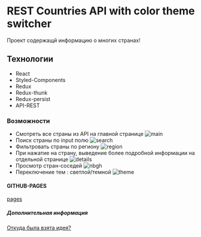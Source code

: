 # REST Countries API with color theme switcher

Проект содержащй информацию о многих странах!

## Технологии

- React
- Styled-Components
- Redux
- Redux-thunk
- Redux-persist
- API-REST

### Возможности

- Смотреть все страны из API на главной странице
  ![main](https://cdn.discordapp.com/attachments/1050548089179619479/1079752932884496486/mainPage.png)
- Поиск страны по input полю
  ![search](https://cdn.discordapp.com/attachments/1050548089179619479/1079753443868160051/search.png)
- Фильтровать страны по региону
  ![region](https://media.discordapp.net/attachments/1050548089179619479/1079753737201000549/region.png?width=793&height=305)
- При нажатие на страну, выведение более подробной информации на отдельной странице
  ![details](https://media.discordapp.net/attachments/1050548089179619479/1079754080647397426/details.png?width=793&height=396)
- Просмотр стран-соседей
  ![nbgh](https://cdn.discordapp.com/attachments/1050548089179619479/1079754565332766830/nbgh.png)
- Переключение тем : светлой/темной
  ![theme](https://cdn.discordapp.com/attachments/1050548089179619479/1079754939993178142/theme.png)

#### GITHUB-PAGES

[pages](https://fckngawsm.github.io/)

##### Дополнительная информация

[Откуда была взята идея?](https://www.frontendmentor.io/challenges/rest-countries-api-with-color-theme-switcher-5cacc469fec04111f7b848ca)

